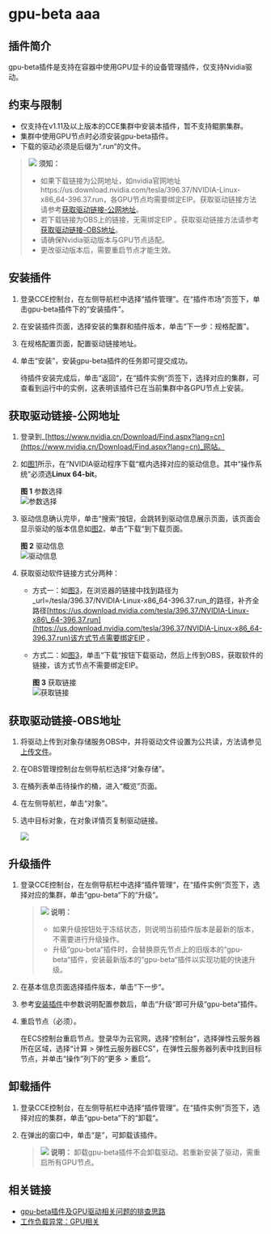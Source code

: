 # gpu-beta<a name="cce_01_0141"></a> aaa

## 插件简介<a name="section26181722164712"></a>

gpu-beta插件是支持在容器中使用GPU显卡的设备管理插件，仅支持Nvidia驱动。

## 约束与限制<a name="section3200193614201"></a>

-   仅支持在v1.11及以上版本的CCE集群中安装本插件，暂不支持鲲鹏集群。
-   集群中使用GPU节点时必须安装gpu-beta插件。
-   下载的驱动必须是后缀为“.run“的文件。

>![](public_sys-resources/icon-notice.gif) **须知：** 
>-   如果下载链接为公网地址，如nvidia官网地址https://us.download.nvidia.com/tesla/396.37/NVIDIA-Linux-x86\_64-396.37.run，各GPU节点均需要绑定EIP。获取驱动链接方法请参考[获取驱动链接-公网地址](#section95451728192112)。
>-   若下载链接为OBS上的链接，无需绑定EIP 。获取驱动链接方法请参考[获取驱动链接-OBS地址](#section14922133914508)。
>-   请确保Nvidia驱动版本与GPU节点适配。
>-   更改驱动版本后，需要重启节点才能生效。

## 安装插件<a name="section14115341020"></a>

1.  登录CCE控制台，在左侧导航栏中选择“插件管理”。在“插件市场”页签下，单击gpu-beta插件下的“安装插件”。
2.  在安装插件页面，选择安装的集群和插件版本，单击“下一步：规格配置”。
3.  在规格配置页面，配置驱动链接地址。
4.  单击“安装”，安装gpu-beta插件的任务即可提交成功。

    待插件安装完成后，单击“返回“，在“插件实例“页签下，选择对应的集群，可查看到运行中的实例，这表明该插件已在当前集群中各GPU节点上安装。


## 获取驱动链接-公网地址<a name="section95451728192112"></a>

1.  登录到_[https://www.nvidia.cn/Download/Find.aspx?lang=cn](https://www.nvidia.cn/Download/Find.aspx?lang=cn)_网站。
2.  如[图1](#fig11696366517)所示，在“NVIDIA驱动程序下载“框内选择对应的驱动信息。其中“操作系统“必须选**Linux 64-bit**。

    **图 1**  参数选择<a name="fig11696366517"></a>  
    ![](figures/参数选择.png "参数选择")

3.  驱动信息确认完毕，单击“搜索“按钮，会跳转到驱动信息展示页面，该页面会显示驱动的版本信息如[图2](#fig7873421145213)，单击“下载“到下载页面。

    **图 2**  驱动信息<a name="fig7873421145213"></a>  
    ![](figures/驱动信息.png "驱动信息")

4.  获取驱动软件链接方式分两种：
    -   方式一：如[图3](#fig5901194614534)，在浏览器的链接中找到路径为_url=/tesla/396.37/NVIDIA-Linux-x86\_64-396.37.run_的路径，补齐全路径[https://us.download.nvidia.com/tesla/396.37/NVIDIA-Linux-x86\_64-396.37.run](https://us.download.nvidia.com/tesla/396.37/NVIDIA-Linux-x86_64-396.37.run)该方式节点需要绑定EIP 。
    -   方式二：如[图3](#fig5901194614534)，单击“下载“按钮下载驱动，然后上传到OBS，获取软件的链接，该方式节点不需要绑定EIP。

        **图 3**  获取链接<a name="fig5901194614534"></a>  
        ![](figures/获取链接.png "获取链接")



## 获取驱动链接-OBS地址<a name="section14922133914508"></a>

1.  将驱动上传到对象存储服务OBS中，并将驱动文件设置为公共读，方法请参见[上传文件](https://support.huaweicloud.com/usermanual-obs/zh-cn_topic_0045829661.html)。
2.  在OBS管理控制台左侧导航栏选择“对象存储”。
3.  在桶列表单击待操作的桶，进入“概览”页面。
4.  在左侧导航栏，单击“对象”。
5.  选中目标对象，在对象详情页复制驱动链接。

    ![](figures/001-34.png)


## 升级插件<a name="section23441939916"></a>

1.  登录CCE控制台，在左侧导航栏中选择“插件管理“，在“插件实例“页签下，选择对应的集群，单击“gpu-beta“下的“升级“。

    >![](public_sys-resources/icon-note.gif) **说明：** 
    >-   如果升级按钮处于冻结状态，则说明当前插件版本是最新的版本，不需要进行升级操作。
    >-   升级“gpu-beta“插件时，会替换原先节点上的旧版本的“gpu-beta“插件，安装最新版本的“gpu-beta“插件以实现功能的快速升级。

2.  在基本信息页面选择插件版本，单击“下一步“。
3.  参考[安装插件](#section14115341020)中参数说明配置参数后，单击“升级“即可升级“gpu-beta“插件。
4.  重启节点（必须）。

    在ECS控制台重启节点。登录华为云官网，选择“控制台”，选择弹性云服务器所在区域，选择“计算 \> 弹性云服务器ECS”，在弹性云服务器列表中找到目标节点，并单击“操作”列下的“更多 \> 重启”。


## 卸载插件<a name="section5548228142111"></a>

1.  登录CCE控制台，在左侧导航栏中选择“插件管理”。在“插件实例”页签下，选择对应的集群，单击“gpu-beta“下的“卸载“。
2.  在弹出的窗口中，单击“是”，可卸载该插件。

    >![](public_sys-resources/icon-note.gif) **说明：** 
    >卸载gpu-beta插件不会卸载驱动。若重新安装了驱动，需重启所有GPU节点。


## 相关链接<a name="section16392113515592"></a>

-   [gpu-beta插件及GPU驱动相关问题的排查思路](https://support.huaweicloud.com/cce_faq/cce_faq_00020.html)
-   [工作负载异常：GPU相关](https://support.huaweicloud.com/cce_faq/cce_faq_00109.html)

